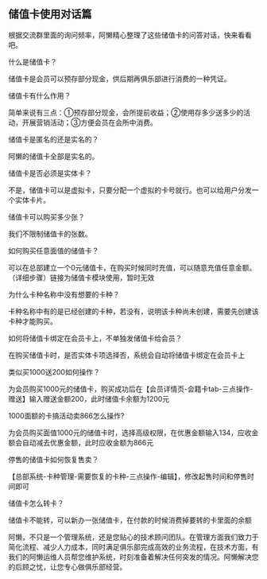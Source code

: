 ## 储值卡使用对话篇

根据交流群里面的询问频率，阿懒精心整理了这些储值卡的问答对话，快来看看吧。

什么是储值卡？

储值卡是会员可以预存部分现金，供后期再俱乐部进行消费的一种凭证。


储值卡有什么作用？

简单来说有三点：①预存部分现金，会所提前收益；②使用存多少送多少的活动，开展营销活动；③方便会员在会所中消费。


储值卡是匿名的还是实名的？

阿懒的储值卡全部是实名的。


储值卡是否必须是实体卡？

不是，储值卡可以是虚拟卡，只要分配一个虚拟的卡号就行。也可以给用户分发一个实体卡片。

储值卡可以购买多少张？

我们不限制储值卡的张数。


如何购买任意面值的储值卡？

可以在总部建立一个0元储值卡，在购买时候同时充值，可以随意充值任意金额。（详细步骤）链接为储值卡模块使用，暂时无效


为什么卡种名称中没有想要的卡种？

卡种名称中有的是已经创建的卡种，若没有，说明该卡种尚未创建，需要先创建该卡种才能购买。


如何将储值卡绑定在会员卡上，不单独发储值卡给会员？

在购买储值卡时，是否实体卡项选择否，系统会自动将储值卡绑定在会员卡上


类似买1000送200如何操作？

为会员购买1000元的储值卡，购买成功后在【会员详情页-会籍卡tab-三点操作-赠送】输入赠送金额200，此时储值卡余额为1200元


1000面额的卡搞活动卖866怎么操作?

为会员购买面值1000元的储值卡时，选择高级权限，在优惠金额输入134，应收金额会自动减去优惠金额，此时应收金额为866元


停售的储值卡如何恢复售卖？

【总部系统-卡种管理-需要恢复的卡种-三点操作-编辑】，修改起售时间和停售时间即可



储值卡怎么转卡？

储值卡不能转，可以新办一张储值卡，在付款的时候消费掉要转的卡里面的余额


阿懒，不只是一个管理系统，还是您贴心的技术顾问团队。在管理方面我们致力于简化流程、减少人力成本，同时满足俱乐部完成高效的业务流程，在技术方面，有我们的阿懒运维人员帮您维护系统，时刻准备着解决任何突发的情况。阿懒解决您的后顾之忧，让您专心做俱乐部经营。